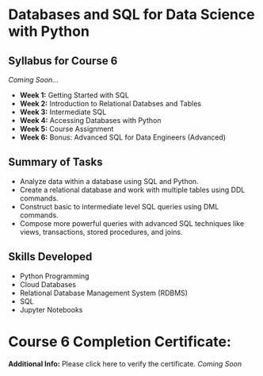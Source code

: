 # Databases and SQL for Data Science with Python
## Syllabus for Course 6
*Coming Soon...*
- **Week 1:** Getting Started with SQL
- **Week 2:** Introduction to Relational Databses and Tables
- **Week 3:** Intermediate SQL
- **Week 4:** Accessing Databases with Python
- **Week 5:** Course Assignment
- **Week 6:** Bonus: Advanced SQL for Data Engineers (Advanced)
## Summary of Tasks
- Analyze data within a database using SQL and Python.
- Create a relational database and work with multiple tables using DDL commands.
- Construct basic to intermediate level SQL queries using DML commands.
- Compose more powerful queries with advanced SQL techniques like views, transactions, stored procedures, and joins.
## Skills Developed
- Python Programming
- Cloud Databases
- Relational Database Management System (RDBMS)
- SQL
- Jupyter Notebooks
# Course 6 Completion Certificate:
**Additional Info:** Please click here to verify the certificate.
*Coming Soon*
